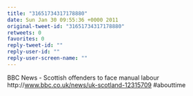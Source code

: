 ```yaml
---
title: "31651734317178880"
date: Sun Jan 30 09:55:36 +0000 2011
original-tweet-id: "31651734317178880"
retweets: 0
favorites: 0
reply-tweet-id: ""
reply-user-id: ""
reply-user-screen-name: ""
---
```

BBC News - Scottish offenders to face manual labour http://<a href="https://www.bbc.co.uk/news/uk-scotland-12315709">www.bbc.co.uk/news/uk-scotland-12315709</a> #abouttime
